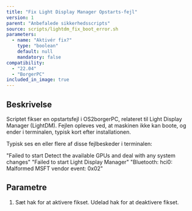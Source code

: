 ```yaml
---
title: "Fix Light Display Manager Opstarts-fejl"
version: 1
parent: "Anbefalede sikkerhedsscripts"
source: scripts/lightdm_fix_boot_error.sh
parameters:
  - name: "Aktivér fix?"
    type: "boolean"
    default: null
    mandatory: false
compatibility:  
  - "22.04"
  - "BorgerPC"
included_in_image: true
---
```


## Beskrivelse
Scriptet fikser en opstartsfejl i OS2borgerPC, relateret til Light Display Manager (LightDM).
Fejlen opleves ved, at maskinen ikke kan boote, og ender i terminalen, typisk kort efter installationen.

Typisk ses en eller flere af disse fejlbeskeder i terminalen:

"Failed to start Detect the available GPUs and deal with any system changes"
"Failed to start Light Display Manager"
"Bluetooth: hci0: Malformed MSFT vendor event: 0x02" 

## Parametre
1. Sæt hak for at aktivere fikset. Udelad hak for at deaktivere fikset.
